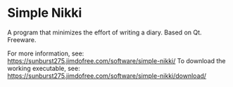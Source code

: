 # Simple Nikki
A program that minimizes the effort of writing a diary. Based on Qt. Freeware.

For more information, see: https://sunburst275.jimdofree.com/software/simple-nikki/
To download the working executable, see: https://sunburst275.jimdofree.com/software/simple-nikki/download/
